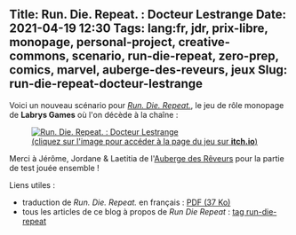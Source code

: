 Title: Run. Die. Repeat. : Docteur Lestrange
Date: 2021-04-19 12:30
Tags: lang:fr, jdr, prix-libre, monopage, personal-project, creative-commons, scenario, run-die-repeat, zero-prep, comics, marvel, auberge-des-reveurs, jeux
Slug: run-die-repeat-docteur-lestrange
---
<!-- Com'
* [x] http://troplongpaslu.fr/jeux-de-role-court/docteur-lestrange-un-scenario-pour-run-die-repeat/
      -> référence : https://chezsoi.org/lucas/jdr/DocteurLestrange-v1.0.pdf
* [x] https://www.scenariotheque.org/Document/info_doc.php?id_doc=10295
-->

Voici un nouveau scénario pour [_Run. Die. Repeat._](https://labrysgames.itch.io/run-die-repeat),
le jeu de rôle monopage de **Labrys Games** où l'on décède à la chaîne :

<a href="https://lucas-c.itch.io/docteur-lestrange">
  <figure>
    <img alt="Run. Die. Repeat. : Docteur Lestrange" src="images/2021/04/pngarts.com-Doctor-Strange-PNG-Image-Background.png">
    <figcaption>(cliquez sur l'image pour accéder à la page du jeu sur <b>itch.io</b>)</figcaption>
  </figure>
</a>

Merci à Jérôme, Jordane & Laetitia de l'[Auberge des Rêveurs](https://laubergedesreveurs.forumactif.com/) pour la partie de test jouée ensemble !

Liens utiles :

- traduction de _Run. Die. Repeat._ en français : [PDF (37 Ko)](https://chezsoi.org/lucas/blog/images/jdr/RunDieRepeat-FR.pdf)
- tous les articles de ce blog à propos de _Run Die Repeat_ : [tag run-die-repeat](tag/run-die-repeat.html)
